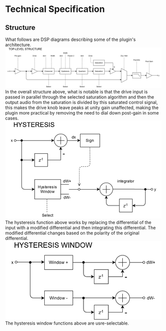 # Technical Specification

## Structure
What follows are DSP diagrams describing some of the plugin's architecture.
![Top-Level](Top-Level.png)
In the overall structure above, what is notable is that the drive input is passed in parallel through the selected saturation algorithm and then the output audio from the saturation is divided by this saturated control signal, this makes the drive knob leave peaks at unity gain unaffected, making the plugin more practical by removing the need to dial down post-gain in some cases.
![Hysteresis](Hysteresis.png)
The hysteresis function above works by replacing the differential of the input with a modified differential and then integrating this differential. The modified differential changes based on the polarity of the original differential.
![Hysteresis Window](Hysteresis-Window.png)
The hysteresis window functions above are usre-selectable.